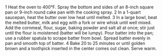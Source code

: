 1
Heat the oven to 400°F. Spray the bottom and sides of an 8-inch square pan or 9-inch round cake pan with the cooking spray.
2
In a 1-quart saucepan, heat the butter over low heat until melted.
3
In a large bowl, beat the melted butter, milk and egg with a fork or wire whisk until well mixed. Add the cornmeal, flour, sugar, baking powder and salt all at once; stir just until the flour is moistened (batter will be lumpy). Pour batter into the pan; use a rubber spatula to scrape batter from bowl. Spread batter evenly in pan and smooth top of batter.
4
Bake 20 to 25 minutes or until golden brown and a toothpick inserted in the center comes out clean. Serve warm.